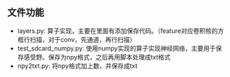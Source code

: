 ## 文件功能
- layers.py: 算子实现，主要在里面有添加保存代码。（feature对应卷积核的方框行扫描，对于conv，先通道，再行扫描）
- test_sdcard_numpy.py: 使用numpy实现的算子实现神经网络，主要用于保存感受野。保存为npy格式，之后再用脚本处理成txt格式
- npy2txt.py: 将npy格式加上数，并保存成txt